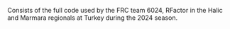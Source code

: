 Consists of the full code used by the FRC team 6024, RFactor in the Halic and Marmara regionals at Turkey during the 2024 season.
